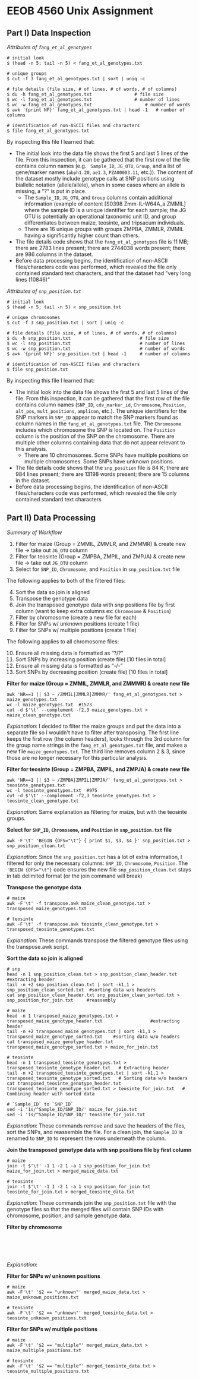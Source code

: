 # EEOB 4560 Unix Assignment


## Part I) Data Inspection

*Attributes of `fang_et_al_genotypes`*

```
# initial look
$ (head -n 5; tail -n 5) < fang_et_al_genotypes.txt

# unique groups
$ cut -f 3 fang_et_al_genotypes.txt | sort | uniq -c

# file details (file size, # of lines, # of words, # of columns)
$ du -h fang_et_al_genotypes.txt				# file size
$ wc -l fang_et_al_genotypes.txt          		# number of lines
$ wc -w fang_et_al_genotypes.txt                   	# number of words
$ awk '{print NF}' fang_et_al_genotypes.txt | head -1  	# number of columns

# identification of non-ASCII files and characters
$ file fang_et_al_genotypes.txt 
```

By inspecting this file I learned that:

* The initial look into the data file shows the first 5 and last 5 lines of the file. From this inspection, it can be gathered that the first row of the file contains column names (e.g. ` Sample_ID`, `JG_OTU`, `Group`, and a list of gene/marker names (`abph1.20`, `ae1.3`, `PZA00003.11`, etc.)). The content of the dataset mostly include genotype calls at SNP positions using biallelic notation (allele/allele), when in some cases where an allele is missing, a "?" is put in place.
	* The `Sample_ID`, `JG_OTU`, and `Group` columns contain additional information (example of content [S0398	Zmm-IL-W64A_a	ZMMIL] where the sample ID is a unique identifier for each sample; the JG OTU is potentially an operational taxonomic unit ID, and group differentiates between maize, teosinte, and tripsacum individuals. 
	* There are 16 unique groups with groups ZMPBA, ZMMLR, ZMMIL having a significantly higher count than others.  
* The file details code shows that the `fang_et_al_genotypes` file is 11 MB; there are 2783 lines present; there are 2744038 words present; there are 986 columns in the dataset.  
* Before data processing begins, the identification of non-ASCII files/characters code was performed, which revealed the file only contained standard text characters, and that the dataset had "very long lines (10846)"

*Attributes of `snp_position.txt`*

```
# initial look
$ (head -n 5; tail -n 5) < snp_position.txt

# unique chromosomes
$ cut -f 3 snp_position.txt | sort | uniq -c

# file details (file size, # of lines, # of words, # of columns)
$ du -h snp_position.txt                          # file size
$ wc -l snp_position.txt                          # number of lines
$ wc -w snp_position.txt                          # number of words
$ awk '{print NF}' snp_position.txt | head -1     # number of columns

# identification of non-ASCII files and characters
$ file snp_position.txt
```

By inspecting this file I learned that:

* The initial look into the data file shows the first 5 and last 5 lines of the file. From this inspection, it can be gathered that the first row of the file contains column names (`SNP_ID`, `cdv_marker_id`, `Chromosome`, `Position`, `alt_pos`, `mult_positions`,	`amplicon`, etc.). The unique identifiers for the SNP markers in `SNP_ID` appear to match the SNP markers found as column names in the `fang_et_al_genotypes.txt` file. The `Chromosome` includes which chromosome the SNP is located on. The `Position` column is the position of the SNP on the chromosome. There are multiple other columns containing data that do not appear relevant to this analysis. 
	* There are 10 chromosomes. Some SNPs have multiple positions on multiple chromosomes. Some SNPs have unknown positions. 
* The file details code shows that the `snp_position` file is 84 K; there are 984 lines present; there are 13198 words present; there are 15 columns in the dataset.
* Before data processing begins, the identification of non-ASCII files/characters code was performed, which revealed the file only contained standard text characters



## Part II) Data Processing
*Summary of Workflow*
1. Filter for maize (Group = ZMMIL, ZMMLR, and ZMMMR) & create new file
→ take out `JG_OTU` column
2. Filter for teosinte (Group = ZMPBA, ZMPIL, and ZMPJA) & create new file
→ take out `JG_OTU` column
3. Select for `SNP_ID`, `Chromosome`, and `Position` in `snp_position.txt` file

The following applies to both of the filtered files:

4. Sort the data so join is aligned
5. Transpose the genotype data
6. Join the transposed genotype data with snp positions file by first column (want to keep extra columns ex: `Chromosome` & `Position`)
7. Filter by chromosome (create a new file for each)
8. Filter for SNPs w/ unknown positions (create 1 file)
9. Filter for SNPs w/ multiple positions (create 1 file)

The following applies to all chromosome files:
 
10. Ensure all missing data is formatted as “?/?”
11. Sort SNPs by increasing position (create file) [10 files in total]
12. Ensure all missing data is formatted as “-/-”
13. Sort SNPs by decreasing position (create file) [10 files in total] 


__Filter for maize (Group = ZMMIL, ZMMLR, and ZMMMR) & create new file__

```
awk 'NR==1 || $3 ~ /ZMMIL|ZMMLR|ZMMMR/' fang_et_al_genotypes.txt > maize_genotypes.txt
wc -l maize_genotypes.txt  #1573 
cut -d $'\t' --complement -f2,3 maize_genotypes.txt > maize_clean_genotype.txt
```
*Explanation*: I decided to filter the maize groups and put the data into a separate file so I wouldn't have to filter after transposing. The first line keeps the first row (the column headers), looks through the 3rd column for the group name strings in the `fang_et_al_genotypes.txt` file, and makes a new file `maize_genotypes.txt`. The third line removes column 2 & 3, since those are no longer necessary for this particular analysis. 


__Filter for teosinte (Group = ZMPBA, ZMPIL, and ZMPJA) & create new file__

```
awk 'NR==1 || $3 ~ /ZMPBA|ZMPIL|ZMPJA/' fang_et_al_genotypes.txt > teosinte_genotypes.txt
wc -l teosinte_genotypes.txt  #975
cut -d $'\t' --complement -f2,3 teosinte_genotypes.txt > teosinte_clean_genotype.txt
```
*Explanation*: Same explanation as filtering for maize, but with the teosinte groups.


__Select for `SNP_ID`, `Chromosome`, and `Position` in `snp_position.txt` file__

```
awk -F'\t' 'BEGIN {OFS="\t"} { print $1, $3, $4 }' snp_position.txt > snp_position_clean.txt
```
*Explanation*: Since the `snp_position.txt` has a lot of extra information, I filtered for only the necessary columns: `SNP_ID`, `Chromosome`, `Position`. The `'BEGIN {OFS="\t"}` code ensures the new file `snp_position_clean.txt` stays in tab delimited format (or the join command will break)


__Transpose the genotype data__

```
# maize
awk -F'\t' -f transpose.awk maize_clean_genotype.txt > transposed_maize_genotypes.txt

# teosinte
awk -F'\t' -f transpose.awk teosinte_clean_genotype.txt > transposed_teosinte_genotypes.txt
```
*Explanation*: These commands transpose the filtered genotype files using the transpose.awk script. 


__Sort the data so join is aligned__

```
# snp
head -n 1 snp_position_clean.txt > snp_position_clean_header.txt                #extracting header
tail -n +2 snp_position_clean.txt | sort -k1,1 > snp_position_clean_sorted.txt  #sorting data w/o headers
cat snp_position_clean_header.txt snp_position_clean_sorted.txt > snp_position_for_join.txt     #reassembly

# maize
head -n 1 transposed_maize_genotypes.txt > transposed_maize_genotype_header.txt                  #extracting header
tail -n +2 transposed_maize_genotypes.txt | sort -k1,1 > transposed_maize_genotype_sorted.txt    #sorting data w/o headers
cat transposed_maize_genotype_header.txt transposed_maize_genotype_sorted.txt > maize_for_join.txt

# teosinte
head -n 1 transposed_teosinte_genotypes.txt > transposed_teosinte_genotype_header.txt   # Extracting header
tail -n +2 transposed_teosinte_genotypes.txt | sort -k1,1 > transposed_teosinte_genotype_sorted.txt   # Sorting data w/o headers
cat transposed_teosinte_genotype_header.txt transposed_teosinte_genotype_sorted.txt > teosinte_for_join.txt   # Combining header with sorted data

# `Sample_ID` to `SNP_ID`
sed -i '1s/^Sample_ID/SNP_ID/' maize_for_join.txt 
sed -i '1s/^Sample_ID/SNP_ID/' teosinte_for_join.txt
```
*Explanation*: These commands remove and save the headers of the files, sort the SNPs, and reassemble the file. For a clean join, the `Sample_ID` is renamed to `SNP_ID` to represent the rows underneath the column. 


__Join the transposed genotype data with snp positions file by first column__

```
# maize
join -t $'\t' -1 1 -2 1 -a 1 snp_position_for_join.txt maize_for_join.txt > merged_maize_data.txt

# teosinte
join -t $'\t' -1 1 -2 1 -a 1 snp_position_for_join.txt teosinte_for_join.txt > merged_teosinte_data.txt
```
*Explanation*: These commands join the `snp_position.txt` file with the genotype files so that the merged files will contain SNP IDs with chromosome, position, and sample genotype data.


__Filter by chromosome__

```





```
*Explanation*: 


__Filter for SNPs w/ unknown positions__

```
# maize
awk -F'\t' '$2 == "unknown"' merged_maize_data.txt > maize_unknown_positions.txt

# teosinte
awk -F'\t' '$2 == "unknown"' merged_teosinte_data.txt > teosinte_unknown_positions.txt
```


__Filter for SNPs w/ multiple positions__

```
# maize
awk -F'\t' '$2 == "multiple"' merged_maize_data.txt > maize_multiple_positions.txt

# teosinte
awk -F'\t' '$2 == "multiple"' merged_teosinte_data.txt > teosinte_multiple_positions.txt
```





